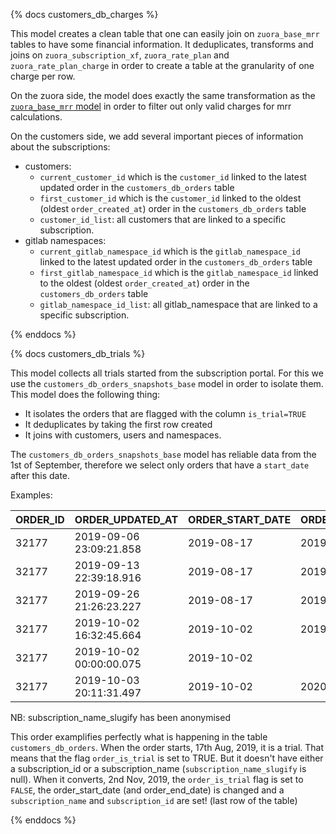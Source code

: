 {% docs customers_db_charges %}

This model creates a clean table that one can easily join on `zuora_base_mrr` tables to have some financial information. It deduplicates, transforms and joins on `zuora_subscription_xf`, `zuora_rate_plan` and `zuora_rate_plan_charge` in order to create a table at the granularity of one charge per row.

On the zuora side, the model does exactly the same transformation as the [`zuora_base_mrr` model](https://gitlab-data.gitlab.io/analytics/dbt/snowflake/#!/model/model.gitlab_snowflake.zuora_base_mrr) in order to filter out only valid charges for mrr calculations.

On the customers side, we add several important pieces of information about the subscriptions:

* customers: 
  * `current_customer_id` which is the `customer_id` linked to the latest updated order in the `customers_db_orders` table 
  * `first_customer_id` which is the `customer_id` linked to the oldest (oldest `order_created_at`) order in the `customers_db_orders` table
  * `customer_id_list`: all customers that are linked to a specific subscription.  
* gitlab namespaces: 
  * `current_gitlab_namespace_id` which is the `gitlab_namespace_id` linked to the latest updated order in the `customers_db_orders` table 
  * `first_gitlab_namespace_id` which is the `gitlab_namespace_id` linked to the oldest (oldest `order_created_at`) order in the `customers_db_orders` table
  * `gitlab_namespace_id_list`: all gitlab_namespace that are linked to a specific subscription.

{% enddocs %}

{% docs customers_db_trials %}

This model collects all trials started from the subscription portal. For this we use the `customers_db_orders_snapshots_base` model in order to isolate them. This model does the following thing:

* It isolates the orders that are flagged with the column `is_trial=TRUE`
* It deduplicates by taking the first row created
* It joins with customers, users and namespaces. 

The `customers_db_orders_snapshots_base` model has reliable data from the 1st of September, therefore we select only orders that have a `start_date` after this date.

Examples:

| ORDER_ID | ORDER_UPDATED_AT        | ORDER_START_DATE  | ORDER_END_DATE | ORDER_IS_TRIAL | SUBSCRIPTION_NAME_SLUGIFY |
|----------|-------------------------|-------------------|----------------|----------------|---------------------------|
| 32177    | 2019-09-06 23:09:21.858 | 2019-08-17        | 2019-09-15     | TRUE           |                           |
| 32177    | 2019-09-13 22:39:18.916 | 2019-08-17        | 2019-09-27     | TRUE           |                           |
| 32177    | 2019-09-26 21:26:23.227 | 2019-08-17        | 2019-10-02     | TRUE           |                           |
| 32177    | 2019-10-02 16:32:45.664 | 2019-10-02        | 2019-10-04     | TRUE           |                           |
| 32177    | 2019-10-02 00:00:00.075 | 2019-10-02        |                | FALSE          |                           |
| 32177    | 2019-10-03 20:11:31.497 | 2019-10-02        | 2020-10-02     | FALSE          | order-1-name-gold         |

NB: subscription_name_slugify has been anonymised

This order examplifies perfectly what is happening in the table `customers_db_orders`. When the order starts, 17th Aug, 2019, it is a trial. That means that the flag `order_is_trial` is set to TRUE. But it doesn't have either a subscription_id or a subscription_name (`subscription_name_slugify` is null). When it converts, 2nd Nov, 2019, the `order_is_trial` flag is set to `FALSE`, the order_start_date (and order_end_date) is changed and a `subscription_name` and `subscription_id` are set! (last row of the table)


{% enddocs %}
